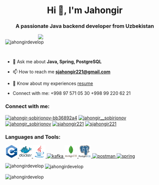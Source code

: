<h1 align="center">Hi 👋, I'm Jahongir</h1>
<h3 align="center">A passionate Java backend developer from Uzbekistan</h3>
<img align="right" alt"Coding" width="400" src="[https://giphy.com/gifs/dommespace-domme-space-programador-qgQUggAC3Pfv687qPC](https://giphy.com/gifs/dommespace-domme-space-programador-qgQUggAC3Pfv687qPC)">


<p align="left"> <img src="https://komarev.com/ghpvc/?username=jahongirdevelop&label=Profile%20views&color=0e75b6&style=flat" alt="jahongirdevelop" /> </p>
<p align="left"> <a href="https://twitter.com/" target="blank"><img src="https://img.shields.io/twitter/follow/?logo=twitter&style=for-the-badge" alt="" /></a> </p>

- 💬 Ask me about **Java, Spring, PostgreSQL**

- 📫 How to reach me **sjahongir221@gmail.com**

- 📄 Know about my experiences [resume](https://drive.google.com/file/d/1va4l-QwRVr5CmVcbHCmAqNptFr74SiAs/view?usp=drive_link)
- Connect with me:  +998 97 571 05 30
                    +998 99 220 62 21 

<h3 align="left">Connect with me:</h3>
<p align="left">
<a href="https://linkedin.com/in/jahongir-sobirjonov-bb36892a4" target="blank"><img align="center" src="https://raw.githubusercontent.com/rahuldkjain/github-profile-readme-generator/master/src/images/icons/Social/linked-in-alt.svg" alt="jahongir-sobirjonov-bb36892a4" height="30" width="40" /></a>
<a href="https://instagram.com/jahongir__sobirjonov" target="blank"><img align="center" src="https://raw.githubusercontent.com/rahuldkjain/github-profile-readme-generator/master/src/images/icons/Social/instagram.svg" alt="jahongir__sobirjonov" height="30" width="40" /></a>
<a href="https://t.me/jahongir_sobirjonov" target="blank"><img align="center" src="https://raw.githubusercontent.com/rahuldkjain/github-profile-readme-generator/master/src/images/icons/Social/telegram.svg" alt="jahongir_sobirjonov" height="30" width="40" /></a>
<a href="https://www.hackerrank.com/sjahongir221" target="blank"><img align="center" src="https://raw.githubusercontent.com/rahuldkjain/github-profile-readme-generator/master/src/images/icons/Social/hackerrank.svg" alt="sjahongir221" height="30" width="40" /></a>
<a href="https://www.leetcode.com/sjahongir221" target="blank"><img align="center" src="https://raw.githubusercontent.com/rahuldkjain/github-profile-readme-generator/master/src/images/icons/Social/leet-code.svg" alt="sjahongir221" height="30" width="40" /></a>

</p>

<h3 align="left">Languages and Tools:</h3>
<p align="left"> <a href="https://www.w3schools.com/cpp/" target="_blank" rel="noreferrer"> <img src="https://raw.githubusercontent.com/devicons/devicon/master/icons/cplusplus/cplusplus-original.svg" alt="cplusplus" width="40" height="40"/> </a> <a href="https://www.docker.com/" target="_blank" rel="noreferrer"> <img src="https://raw.githubusercontent.com/devicons/devicon/master/icons/docker/docker-original-wordmark.svg" alt="docker" width="40" height="40"/> </a> <a href="https://www.java.com" target="_blank" rel="noreferrer"> <img src="https://raw.githubusercontent.com/devicons/devicon/master/icons/java/java-original.svg" alt="java" width="40" height="40"/> </a> <a href="https://kafka.apache.org/" target="_blank" rel="noreferrer"> <img src="https://www.vectorlogo.zone/logos/apache_kafka/apache_kafka-icon.svg" alt="kafka" width="40" height="40"/> </a> <a href="https://www.mongodb.com/" target="_blank" rel="noreferrer"> <img src="https://raw.githubusercontent.com/devicons/devicon/master/icons/mongodb/mongodb-original-wordmark.svg" alt="mongodb" width="40" height="40"/> </a> <a href="https://www.postgresql.org" target="_blank" rel="noreferrer"> <img src="https://raw.githubusercontent.com/devicons/devicon/master/icons/postgresql/postgresql-original-wordmark.svg" alt="postgresql" width="40" height="40"/> </a> <a href="https://postman.com" target="_blank" rel="noreferrer"> <img src="https://www.vectorlogo.zone/logos/getpostman/getpostman-icon.svg" alt="postman" width="40" height="40"/> </a> <a href="https://spring.io/" target="_blank" rel="noreferrer"> <img src="https://www.vectorlogo.zone/logos/springio/springio-icon.svg" alt="spring" width="40" height="40"/> </a> </p>

<p><img align="left" src="https://github-readme-stats.vercel.app/api/top-langs?username=jahongirdevelop&show_icons=true&locale=en&layout=compact" alt="jahongirdevelop" /></p>

<p>&nbsp;<img align="center" src="https://github-readme-stats.vercel.app/api?username=jahongirdevelop&show_icons=true&locale=en" alt="jahongirdevelop" /></p>

<p><img align="center" src="https://github-readme-streak-stats.herokuapp.com/?user=jahongirdevelop&" alt="jahongirdevelop" /></p>
